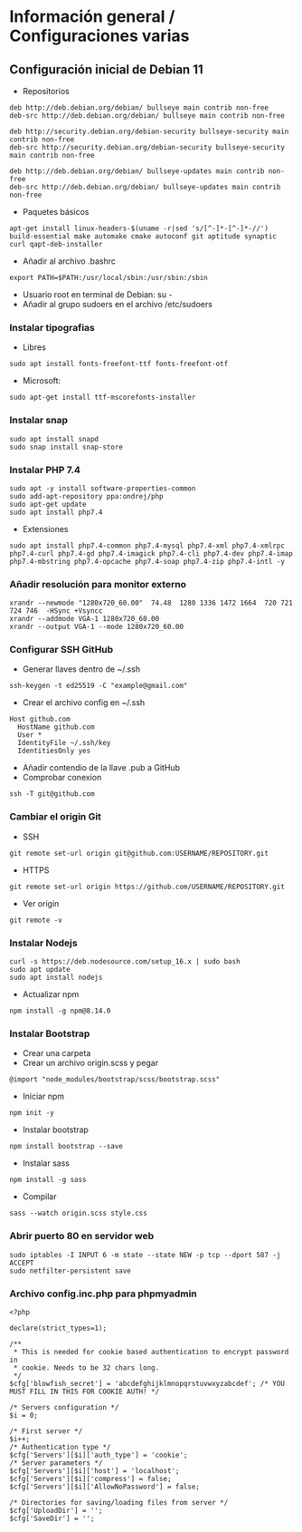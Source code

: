 # Información general / Configuraciones varias

## Configuración inicial de Debian 11

- Repositorios

```shell
deb http://deb.debian.org/debian/ bullseye main contrib non-free
deb-src http://deb.debian.org/debian/ bullseye main contrib non-free

deb http://security.debian.org/debian-security bullseye-security main contrib non-free
deb-src http://security.debian.org/debian-security bullseye-security main contrib non-free

deb http://deb.debian.org/debian/ bullseye-updates main contrib non-free
deb-src http://deb.debian.org/debian/ bullseye-updates main contrib non-free
```
- Paquetes básicos
```shell
apt-get install linux-headers-$(uname -r|sed 's/[^-]*-[^-]*-//') build-essential make automake cmake autoconf git aptitude synaptic curl qapt-deb-installer
```
- Añadir al archivo .bashrc
```shell
export PATH=$PATH:/usr/local/sbin:/usr/sbin:/sbin
```
- Usuario root en terminal de Debian: su -
- Añadir al grupo sudoers en el archivo /etc/sudoers

### Instalar tipografias
- Libres
```shell
sudo apt install fonts-freefont-ttf fonts-freefont-otf
```
- Microsoft:
```shell
sudo apt-get install ttf-mscorefonts-installer
```
### Instalar snap
```shell
sudo apt install snapd
sudo snap install snap-store
```

### Instalar PHP 7.4
```shell
sudo apt -y install software-properties-common
sudo add-apt-repository ppa:ondrej/php
sudo apt-get update
sudo apt install php7.4
```
- Extensiones
```shell
sudo apt install php7.4-common php7.4-mysql php7.4-xml php7.4-xmlrpc php7.4-curl php7.4-gd php7.4-imagick php7.4-cli php7.4-dev php7.4-imap php7.4-mbstring php7.4-opcache php7.4-soap php7.4-zip php7.4-intl -y
```
### Añadir resolución para monitor externo
```shell
xrandr --newmode "1280x720_60.00"  74.48  1280 1336 1472 1664  720 721 724 746  -HSync +Vsyncc
xrandr --addmode VGA-1 1280x720_60.00
xrandr --output VGA-1 --mode 1280x720_60.00 
```
### Configurar SSH GitHub
- Generar llaves dentro de ~/.ssh
```shell
ssh-keygen -t ed25519 -C "example@gmail.com"
```
- Crear el archivo config en ~/.ssh
```shell
Host github.com
  HostName github.com
  User *
  IdentityFile ~/.ssh/key
  IdentitiesOnly yes
```
- Añadir contendio de la llave .pub a GitHub
- Comprobar conexion
```shell
ssh -T git@github.com
```
### Cambiar el origin Git
- SSH
```shell
git remote set-url origin git@github.com:USERNAME/REPOSITORY.git
```
- HTTPS
```shell
git remote set-url origin https://github.com/USERNAME/REPOSITORY.git
```
- Ver origin
```shell
git remote -v
```

### Instalar Nodejs
```shell
curl -s https://deb.nodesource.com/setup_16.x | sudo bash
sudo apt update
sudo apt install nodejs
```
- Actualizar npm
```shell
npm install -g npm@8.14.0
```

### Instalar Bootstrap
- Crear una carpeta
- Crear un archivo origin.scss y pegar
```shell
@import "node_modules/bootstrap/scss/bootstrap.scss"
```
- Iniciar npm
```shell
npm init -y
```
- Instalar bootstrap
```shell
npm install bootstrap --save
```
- Instalar sass
```shell
npm install -g sass
```
- Compilar
```shell
sass --watch origin.scss style.css
```

### Abrir puerto 80 en servidor web
```shell
sudo iptables -I INPUT 6 -m state --state NEW -p tcp --dport 587 -j ACCEPT
sudo netfilter-persistent save
```

### Archivo config.inc.php para phpmyadmin
```shell
<?php

declare(strict_types=1);

/**
 * This is needed for cookie based authentication to encrypt password in
 * cookie. Needs to be 32 chars long.
 */
$cfg['blowfish_secret'] = 'abcdefghijklmnopqrstuvwxyzabcdef'; /* YOU MUST FILL IN THIS FOR COOKIE AUTH! */

/* Servers configuration */
$i = 0;

/* First server */
$i++;
/* Authentication type */
$cfg['Servers'][$i]['auth_type'] = 'cookie';
/* Server parameters */
$cfg['Servers'][$i]['host'] = 'localhost';
$cfg['Servers'][$i]['compress'] = false;
$cfg['Servers'][$i]['AllowNoPassword'] = false;

/* Directories for saving/loading files from server */
$cfg['UploadDir'] = '';
$cfg['SaveDir'] = '';
```


